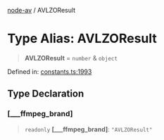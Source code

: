[node-av](../globals.md) / AVLZOResult

# Type Alias: AVLZOResult

> **AVLZOResult** = `number` & `object`

Defined in: [constants.ts:1993](https://github.com/seydx/av/blob/f8631fc881b394300b1479f511d55cf1c370a87f/src/constants/constants.ts#L1993)

## Type Declaration

### \[\_\_\_ffmpeg\_brand\]

> `readonly` **\[\_\_\_ffmpeg\_brand\]**: `"AVLZOResult"`
